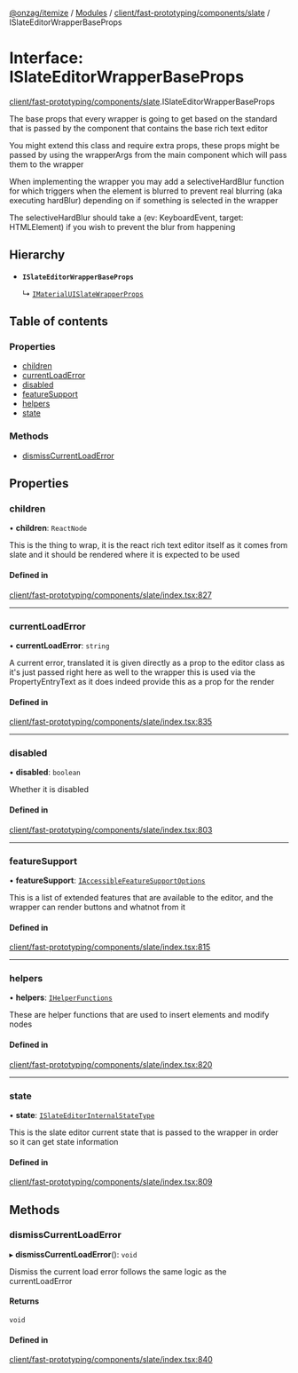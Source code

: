 [@onzag/itemize](../README.md) / [Modules](../modules.md) / [client/fast-prototyping/components/slate](../modules/client_fast_prototyping_components_slate.md) / ISlateEditorWrapperBaseProps

# Interface: ISlateEditorWrapperBaseProps

[client/fast-prototyping/components/slate](../modules/client_fast_prototyping_components_slate.md).ISlateEditorWrapperBaseProps

The base props that every wrapper is going to get
based on the standard that is passed by the component
that contains the base rich text editor

You might extend this class and require extra props, these
props might be passed by using the wrapperArgs from
the main component which will pass them to the wrapper

When implementing the wrapper you may add a selectiveHardBlur function
for which triggers when the element is blurred to prevent real blurring (aka executing hardBlur)
depending on if something is selected in the wrapper

The selectiveHardBlur should take a (ev: KeyboardEvent, target: HTMLElement) if you wish to prevent
the blur from happening

## Hierarchy

- **`ISlateEditorWrapperBaseProps`**

  ↳ [`IMaterialUISlateWrapperProps`](client_fast_prototyping_components_slate_wrapper.IMaterialUISlateWrapperProps.md)

## Table of contents

### Properties

- [children](client_fast_prototyping_components_slate.ISlateEditorWrapperBaseProps.md#children)
- [currentLoadError](client_fast_prototyping_components_slate.ISlateEditorWrapperBaseProps.md#currentloaderror)
- [disabled](client_fast_prototyping_components_slate.ISlateEditorWrapperBaseProps.md#disabled)
- [featureSupport](client_fast_prototyping_components_slate.ISlateEditorWrapperBaseProps.md#featuresupport)
- [helpers](client_fast_prototyping_components_slate.ISlateEditorWrapperBaseProps.md#helpers)
- [state](client_fast_prototyping_components_slate.ISlateEditorWrapperBaseProps.md#state)

### Methods

- [dismissCurrentLoadError](client_fast_prototyping_components_slate.ISlateEditorWrapperBaseProps.md#dismisscurrentloaderror)

## Properties

### children

• **children**: `ReactNode`

This is the thing to wrap, it is the react
rich text editor itself as it comes from slate
and it should be rendered
where it is expected to be used

#### Defined in

[client/fast-prototyping/components/slate/index.tsx:827](https://github.com/onzag/itemize/blob/a24376ed/client/fast-prototyping/components/slate/index.tsx#L827)

___

### currentLoadError

• **currentLoadError**: `string`

A current error, translated
it is given directly as a prop to the editor class
as it's just passed right here as well to the wrapper
this is used via the PropertyEntryText as it does
indeed provide this as a prop for the render

#### Defined in

[client/fast-prototyping/components/slate/index.tsx:835](https://github.com/onzag/itemize/blob/a24376ed/client/fast-prototyping/components/slate/index.tsx#L835)

___

### disabled

• **disabled**: `boolean`

Whether it is disabled

#### Defined in

[client/fast-prototyping/components/slate/index.tsx:803](https://github.com/onzag/itemize/blob/a24376ed/client/fast-prototyping/components/slate/index.tsx#L803)

___

### featureSupport

• **featureSupport**: [`IAccessibleFeatureSupportOptions`](client_fast_prototyping_components_slate.IAccessibleFeatureSupportOptions.md)

This is a list of extended features that are available
to the editor, and the wrapper can render buttons
and whatnot from it

#### Defined in

[client/fast-prototyping/components/slate/index.tsx:815](https://github.com/onzag/itemize/blob/a24376ed/client/fast-prototyping/components/slate/index.tsx#L815)

___

### helpers

• **helpers**: [`IHelperFunctions`](client_fast_prototyping_components_slate.IHelperFunctions.md)

These are helper functions that are used to insert elements
and modify nodes

#### Defined in

[client/fast-prototyping/components/slate/index.tsx:820](https://github.com/onzag/itemize/blob/a24376ed/client/fast-prototyping/components/slate/index.tsx#L820)

___

### state

• **state**: [`ISlateEditorInternalStateType`](client_fast_prototyping_components_slate.ISlateEditorInternalStateType.md)

This is the slate editor current state
that is passed to the wrapper in order
so it can get state information

#### Defined in

[client/fast-prototyping/components/slate/index.tsx:809](https://github.com/onzag/itemize/blob/a24376ed/client/fast-prototyping/components/slate/index.tsx#L809)

## Methods

### dismissCurrentLoadError

▸ **dismissCurrentLoadError**(): `void`

Dismiss the current load error follows the same logic
as the currentLoadError

#### Returns

`void`

#### Defined in

[client/fast-prototyping/components/slate/index.tsx:840](https://github.com/onzag/itemize/blob/a24376ed/client/fast-prototyping/components/slate/index.tsx#L840)
